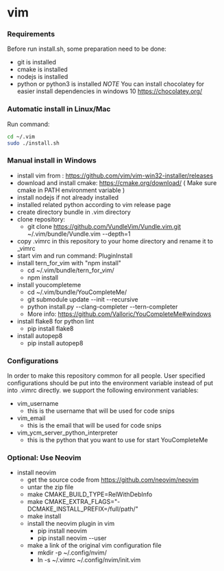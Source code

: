 # vim

### Requirements
Before run install.sh, some preparation need to be done:
* git is installed
* cmake is installed
* nodejs is installed
* python or python3 is installed
*NOTE*
You can install chocolatey for easier install dependencies in windows 10
https://chocolatey.org/

### Automatic install in Linux/Mac
Run command:
```bash
cd ~/.vim
sudo ./install.sh
```

### Manual install in Windows
* install vim from : https://github.com/vim/vim-win32-installer/releases
* download and install cmake: https://cmake.org/download/  ( Make sure cmake in PATH environment variable )
* install nodejs if not already installed
* installed related python according to vim release page
* create directory bundle in .vim directory
* clone repository:
    * git clone https://github.com/VundleVim/Vundle.vim.git ~/.vim/bundle/Vundle.vim --depth=1
* copy .vimrc in this repository to your home directory and rename it to \_vimrc
* start vim and run command: PluginInstall
* install tern_for_vim with "npm install"
    * cd ~/.vim/bundle/tern_for_vim/
    * npm install
* install youcompleteme
    * cd ~/.vim/bundle/YouCompleteMe/
    * git submodule update --init --recursive
    * python install.py --clang-completer --tern-completer
    * More info: https://github.com/Valloric/YouCompleteMe#windows
* install flake8 for python lint
    * pip install flake8
* install autopep8
    * pip install autopep8 

### Configurations
In order to make this repository common for all people. User specified
configurations should be put into the environment variable instead of put into
.vimrc directly. we support the following environment variables:
* vim_username
    * this is the username that will be used for code snips
* vim_email
    * this is the email that will be used for code snips
* vim_ycm_server_python_interpreter
    * this is the python that you want to use for start YouCompleteMe

### Optional: Use Neovim
* install neovim
    * get the source code from https://github.com/neovim/neovim
    * untar the zip file
    * make CMAKE_BUILD_TYPE=RelWithDebInfo
    * make CMAKE_EXTRA_FLAGS="-DCMAKE_INSTALL_PREFIX=/full/path/"
    * make install
    * install the neovim plugin in vim
        * pip install neovim
        * pip install neovim --user
    * make a link of the original vim configuration file
        * mkdir -p ~/.config/nvim/
        * ln -s ~/.vimrc ~/.config/nvim/init.vim
